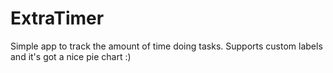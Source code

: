 # ExtraTimer
Simple app to track the amount of time doing tasks. Supports custom labels and it's got a nice pie chart :)
